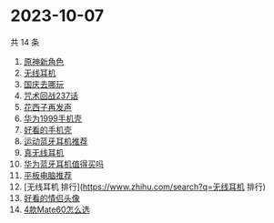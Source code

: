 # 2023-10-07

共 14 条

<!-- BEGIN -->
<!-- 最后更新时间 Sat Oct 07 2023 17:07:37 GMT+0800 (China Standard Time) -->

1. [原神新角色](https://www.zhihu.com/search?q=原神新角色)
1. [无线耳机](https://www.zhihu.com/search?q=无线耳机)
1. [国庆去哪玩](https://www.zhihu.com/search?q=国庆去哪玩)
1. [咒术回战237话](https://www.zhihu.com/search?q=咒术回战237话)
1. [花西子再发声](https://www.zhihu.com/search?q=花西子再发声)
1. [华为1999手机壳](https://www.zhihu.com/search?q=华为1999手机壳)
1. [好看的手机壳](https://www.zhihu.com/search?q=好看的手机壳)
1. [运动蓝牙耳机推荐](https://www.zhihu.com/search?q=运动蓝牙耳机推荐)
1. [真无线耳机](https://www.zhihu.com/search?q=真无线耳机)
1. [华为蓝牙耳机值得买吗](https://www.zhihu.com/search?q=华为蓝牙耳机值得买吗)
1. [平板电脑推荐](https://www.zhihu.com/search?q=平板电脑推荐)
1. [无线耳机 排行](https://www.zhihu.com/search?q=无线耳机 排行)
1. [好看的情侣头像](https://www.zhihu.com/search?q=好看的情侣头像)
1. [4款Mate60怎么选](https://www.zhihu.com/search?q=4款Mate60怎么选)

<!-- END -->
